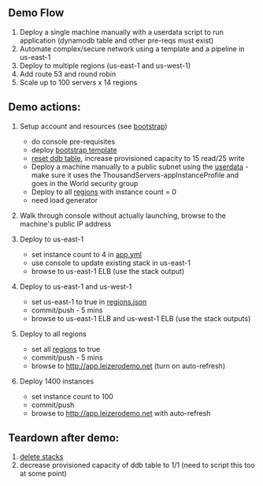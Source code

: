 ## Demo Flow
1. Deploy a single machine manually with a userdata script to run application (dynamodb table and other pre-reqs must exist)
1. Automate complex/secure network using a template and a pipeline in us-east-1
1. Deploy to multiple regions (us-east-1 and us-west-1)
1. Add route 53 and round robin
1. Scale up to 100 servers x 14 regions

## Demo actions:
1. Setup account and resources (see [bootstrap](00_Bootstrap/readme.md))
   * do console pre-requisites
   * deploy [bootstrap template](00_Bootstrap/bootstrap.yml)
   * [reset ddb table](00_Bootstrap/reset-dynamodb-item.ps1), increase provisioned capacity to 15 read/25 write
   * Deploy a machine manually to a public subnet using the [userdata](01_Manual/userdata_app.txt)  - make sure it uses the ThousandServers-appInstanceProfile and goes in the World security group
   * Deploy to all [regions](02_Automated/regions.json) with instance count = 0
   * need load generator

1. Walk through console without actually launching, browse to the machine's public IP address

1. Deploy to us-east-1
   * set instance count to 4 in [app.yml](02_Automated/app.yml)
   * use console to update existing stack in us-east-1
   * browse to us-east-1 ELB (use the stack output)

1. Deploy to us-east-1 and us-west-1
   * set us-east-1 to true in [regions.json](02_Automated/regions.json)
   * commit/push - 5 mins
   * browse to us-east-1 ELB and us-west-1 ELB (use the stack outputs)

1. Deploy to all regions
   * set all [regions](02_Automated/regions.json) to true
   * commit/push - 5 mins
   * browse to http://app.leizerodemo.net (turn on auto-refresh)

1. Deploy 1400 instances
   * set instance count to 100
   * commit/push
   * browse to http://app.leizerodemo.net with auto-refresh

## Teardown after demo:
1. [delete stacks](02_Automated/delete-stacks.ps1)
1. decrease provisioned capacity of ddb table to 1/1 (need to script this too at some point)